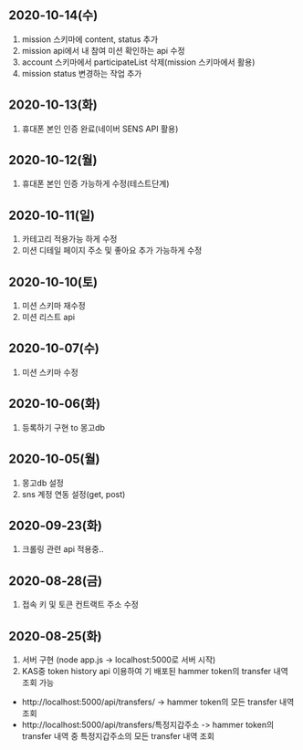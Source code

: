 ## 2020-10-14(수)

1. mission 스키마에 content, status 추가
2. mission api에서 내 참여 미션 확인하는 api 수정
3. account 스키마에서 participateList 삭제(mission 스키마에서 활용)
4. mission status 변경하는 작업 추가

## 2020-10-13(화)

1. 휴대폰 본인 인증 완료(네이버 SENS API 활용)

## 2020-10-12(월)

1. 휴대폰 본인 인증 가능하게 수정(테스트단계)

## 2020-10-11(일)

1. 카테고리 적용가능 하게 수정
2. 미션 디테일 페이지 주소 및 좋아요 추가 가능하게 수정

## 2020-10-10(토)

1. 미션 스키마 재수정
2. 미션 리스트 api

## 2020-10-07(수)

1. 미션 스키마 수정

## 2020-10-06(화)

1. 등록하기 구현 to 몽고db

## 2020-10-05(월)

1. 몽고db 설정
2. sns 계정 연동 설정(get, post)

## 2020-09-23(화)

1. 크롤링 관련 api 적용중..

## 2020-08-28(금)

1. 접속 키 및 토큰 컨트랙트 주소 수정

## 2020-08-25(화)

1. 서버 구현 (node app.js -> localhost:5000로 서버 시작)
2. KAS중 token history api 이용하여 기 배포된 hammer token의 transfer 내역 조회 가능

- http://localhost:5000/api/transfers/ -> hammer token의 모든 transfer 내역 조회
- http://localhost:5000/api/transfers/특정지갑주소 -> hammer token의 transfer 내역 중 특정지갑주소의 모든 transfer 내역 조회
